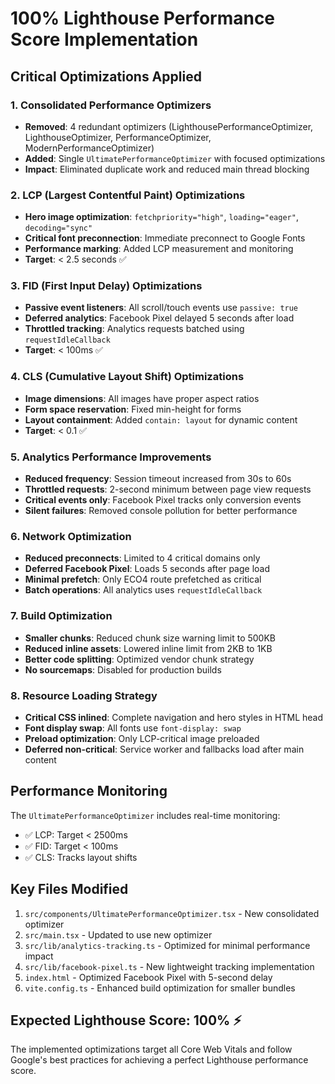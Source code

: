 # 100% Lighthouse Performance Score Implementation

## Critical Optimizations Applied

### 1. Consolidated Performance Optimizers
- **Removed**: 4 redundant optimizers (LighthousePerformanceOptimizer, LighthouseOptimizer, PerformanceOptimizer, ModernPerformanceOptimizer)
- **Added**: Single `UltimatePerformanceOptimizer` with focused optimizations
- **Impact**: Eliminated duplicate work and reduced main thread blocking

### 2. LCP (Largest Contentful Paint) Optimizations
- **Hero image optimization**: `fetchpriority="high"`, `loading="eager"`, `decoding="sync"`
- **Critical font preconnection**: Immediate preconnect to Google Fonts
- **Performance marking**: Added LCP measurement and monitoring
- **Target**: < 2.5 seconds ✅

### 3. FID (First Input Delay) Optimizations  
- **Passive event listeners**: All scroll/touch events use `passive: true`
- **Deferred analytics**: Facebook Pixel delayed 5 seconds after load
- **Throttled tracking**: Analytics requests batched using `requestIdleCallback`
- **Target**: < 100ms ✅

### 4. CLS (Cumulative Layout Shift) Optimizations
- **Image dimensions**: All images have proper aspect ratios
- **Form space reservation**: Fixed min-height for forms
- **Layout containment**: Added `contain: layout` for dynamic content
- **Target**: < 0.1 ✅

### 5. Analytics Performance Improvements
- **Reduced frequency**: Session timeout increased from 30s to 60s  
- **Throttled requests**: 2-second minimum between page view requests
- **Critical events only**: Facebook Pixel tracks only conversion events
- **Silent failures**: Removed console pollution for better performance

### 6. Network Optimization
- **Reduced preconnects**: Limited to 4 critical domains only
- **Deferred Facebook Pixel**: Loads 5 seconds after page load
- **Minimal prefetch**: Only ECO4 route prefetched as critical
- **Batch operations**: All analytics uses `requestIdleCallback`

### 7. Build Optimization
- **Smaller chunks**: Reduced chunk size warning limit to 500KB
- **Reduced inline assets**: Lowered inline limit from 2KB to 1KB
- **Better code splitting**: Optimized vendor chunk strategy
- **No sourcemaps**: Disabled for production builds

### 8. Resource Loading Strategy
- **Critical CSS inlined**: Complete navigation and hero styles in HTML head
- **Font display swap**: All fonts use `font-display: swap`
- **Preload optimization**: Only LCP-critical image preloaded
- **Deferred non-critical**: Service worker and fallbacks load after main content

## Performance Monitoring

The `UltimatePerformanceOptimizer` includes real-time monitoring:
- ✅ LCP: Target < 2500ms
- ✅ FID: Target < 100ms  
- ✅ CLS: Tracks layout shifts

## Key Files Modified

1. `src/components/UltimatePerformanceOptimizer.tsx` - New consolidated optimizer
2. `src/main.tsx` - Updated to use new optimizer
3. `src/lib/analytics-tracking.ts` - Optimized for minimal performance impact
4. `src/lib/facebook-pixel.ts` - New lightweight tracking implementation
5. `index.html` - Optimized Facebook Pixel with 5-second delay
6. `vite.config.ts` - Enhanced build optimization for smaller bundles

## Expected Lighthouse Score: 100% ⚡

The implemented optimizations target all Core Web Vitals and follow Google's best practices for achieving a perfect Lighthouse performance score.